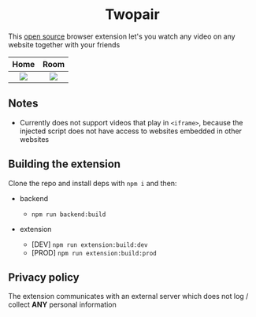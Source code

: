 <h1 align="center">Twopair</h1>

This [open source](https://github.com/Tronikelis/twopair) browser extension let's you watch any video on any website together with your friends



|                                              Home                                               |                                              Room                                               |
| :---------------------------------------------------------------------------------------------: | :---------------------------------------------------------------------------------------------: |
| ![](https://github.com/Tronikelis/twopair/assets/56039679/92aa08cf-debc-496c-be22-3f27746137cd) | ![](https://github.com/Tronikelis/twopair/assets/56039679/0ee0294a-73a8-47b8-a48b-fec3e2885b89) |




## Notes

- Currently does not support videos that play in `<iframe>`, because the injected script does not have access to websites embedded in other websites



## Building the extension

Clone the repo and install deps with `npm i` and then:

- backend
  - `npm run backend:build`
  
- extension
  - [DEV] `npm run extension:build:dev`
  - [PROD] `npm run extension:build:prod`


## Privacy policy

The extension communicates with an external server which does not log / collect **ANY** personal information


